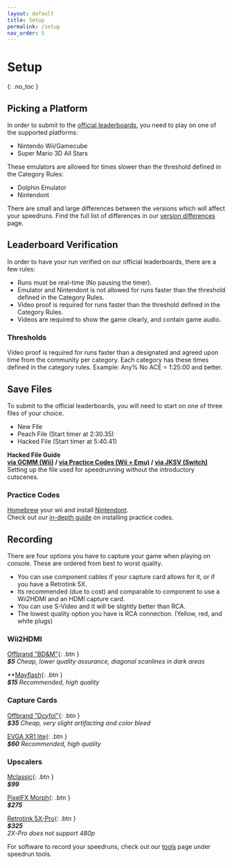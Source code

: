 ```yaml
---
layout: default
title: Setup
permalink: /setup
nav_order: 5
---
```


# Setup
{: .no_toc }

## Picking a Platform
In order to submit to the [official leaderboards](https://www.speedrun.com/sms), you need to play on one of the supported platforms:

- Nintendo Wii/Gamecube
- Super Mario 3D All Stars

These emulators are allowed for times slower than the threshold defined in the Category Rules:

- Dolphin Emulator
- Nintendont

There are small and large differences between the versions which will affect your speedruns. Find the full list of differences in our [version differences](https://smscommunity.github.io/sms-guide/game/versiondifferences) page.

## Leaderboard Verification
In order to have your run verified on our official leaderboards, there are a few rules:
- Runs must be real-time (No pausing the timer).
- Emulator and Nintendont is not allowed for runs faster than the threshold defined in the Category Rules.
- Video proof is required for runs faster than the threshold defined in the Category Rules.
- Videos are required to show the game clearly, and contain game audio.

### Thresholds
Video proof is required for runs faster than a designated and agreed upon time from the community per category. Each category has these times defined in the category rules. Example: Any% No ACE = 1:25:00 and better.

## Save Files
To submit to the official leaderboards, you will need to start on one of three files of your choice.
- New File
- Peach File (Start timer at 2:30.35)
- Hacked File (Start timer at 5:40.41)

**Hacked File Guide**  
**[via GCMM (Wii)](https://www.speedrun.com/sms/guide/qeqcu) / [via Practice Codes (Wii + Emu)](https://www.speedrun.com/sms/guide/2alxp) / [via JKSV (Switch)](https://www.speedrun.com/sms/guides/fzqsa)**  
Setting up the file used for speedrunning without the introductory cutscenes.  

### Practice Codes
[Homebrew](https://wii.hacks.guide/) your wii and install [Nintendont](https://zint.ch/NintendontPackager/).  
Check out our [in-depth guide](https://gct.zint.ch/guide.html) on installing practice codes.

## Recording  

There are four options you have to capture your game when playing on console. These are ordered from best to worst quality.  
- You can use component cables if your capture card allows for it, or if you have a Retrotink 5X.
- Its recommended (due to cost) and comparable to component to use a Wii2HDMI and an HDMI capture card.  
- You can use S-Video and it will be slightly better than RCA.
- The lowest quality option you have is RCA connection. (Yellow, red, and white plugs)

### Wii2HDMI
[Offbrand "BD&M"](https://www.amazon.com/dp/B0CZ716J42){: .btn }  
<i> **$5** Cheap, lower quality assurance, diagonal scanlines in dark areas </i>    

**[Mayflash](https://www.amazon.com/dp/B07XG6X4TC){: .btn }  
<i> **$15** Recommended, high quality </i>    

### Capture Cards
[Offbrand "Dcyfol"](https://a.co/d/3ZNa3k1){: .btn }  
<i> **$35** Cheap, very slight artifacting and color bleed </i>  

[EVGA XR1 lite](https://a.co/d/6B7HP8d){: .btn }  
<i> **$60** Recommended, high quality </i>  

### Upscalers
[Mclassic](https://marseilleinc.com/products/buy-mclassic){: .btn }  
<i> **$99** </i>  

[PixelFX Morph](https://www.pixelfx.co/product-page/Morph-4k-Upscaler-Advanced-HDMI-Gaming-Media){: .btn }  
<i> **$275** </i>  

[Retrotink 5X-Pro](https://www.retrotink.com/product-page/5x-pro){: .btn }  
<i> **$325** </i>  
*2X-Pro does not support 480p*

For software to record your speedruns, check out our [tools](https://smscommunity.github.io/sms-guide/tools#speedrun-tools) page under speedrun tools.  

